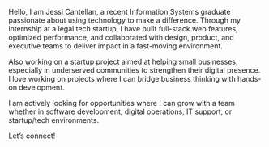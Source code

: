 Hello, I am Jessi Cantellan, a recent Information Systems graduate passionate about using technology to make a difference. Through my internship at a legal tech startup, I have built full-stack web features, optimized performance, and collaborated with design, product, and executive teams to deliver impact in a fast-moving environment.

Also working on a startup project aimed at helping small businesses, especially in underserved communities to strengthen their digital presence. I love working on projects where I can bridge business thinking with hands-on development.

I am actively looking for opportunities where I can grow with a team whether in software development, digital operations, IT support, or startup/tech environments.

Let’s connect!


<!---
CantellanJess/CantellanJess is a ✨ special ✨ repository because its `README.md` (this file) appears on your GitHub profile.
You can click the Preview link to take a look at your changes.
--->
